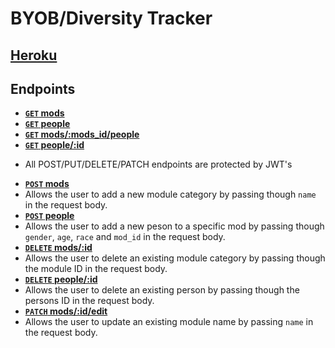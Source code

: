 # BYOB/Diversity Tracker

## [Heroku](https://diversity-tracker.herokuapp.com/)

## Endpoints

- **[<code>GET</code> mods](https://diversity-tracker.herokuapp.com/api/v1/mods)**
- **[<code>GET</code> people](https://diversity-tracker.herokuapp.com/api/v1/people)**
- **[<code>GET</code> mods/:mods_id/people](https://diversity-tracker.herokuapp.com/api/v1/mods/1/people)**
- **[<code>GET</code> people/:id](https://diversity-tracker.herokuapp.com/api/v1/people/:20)**

* All POST/PUT/DELETE/PATCH endpoints are protected by JWT's

- **[<code>POST</code> mods](https://diversity-tracker.herokuapp.com/api/v1/mods)**
- Allows the user to add a new module category by passing though `name` in the request body.
- **[<code>POST</code> people](https://diversity-tracker.herokuapp.com/api/v1/mods/:mods_id/people)**
- Allows the user to add a new peson to a specific mod by passing though `gender`, `age`, `race` and `mod_id` in the request body.
- **[<code>DELETE</code> mods/:id](https://diversity-tracker.herokuapp.com/api/v1/mods/:id)**
- Allows the user to delete an existing module category by passing though the module ID in the request body.
- **[<code>DELETE</code> people/:id](https://diversity-tracker.herokuapp.com/api/v1/people/:id)**
- Allows the user to delete an existing person by passing though the persons ID in the request body.
- **[<code>PATCH</code> mods/:id/edit](https://diversity-tracker.herokuapp.com/api/v1/mods/:id/edit)**
- Allows the user to update an existing module name by passing `name` in the request body.
